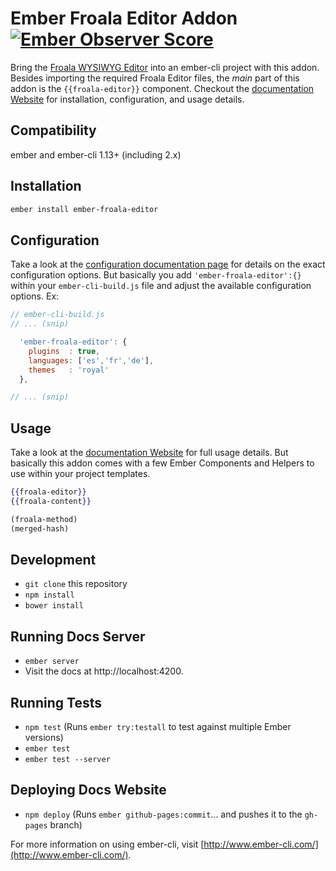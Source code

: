 # Ember Froala Editor Addon [![Ember Observer Score](http://emberobserver.com/badges/ember-froala-editor.svg)](http://emberobserver.com/addons/ember-froala-editor)

Bring the [Froala WYSIWYG Editor](https://www.froala.com/wysiwyg-editor)
into an ember-cli project with this addon. Besides importing the required
Froala Editor files, the _main_ part of this addon is the `{{froala-editor}}`
component. Checkout the [documentation Website](http://panman8201.github.io/ember-froala-editor/)
for installation, configuration, and usage details.

## Compatibility

ember and ember-cli 1.13+ (including 2.x)

## Installation

```bash
ember install ember-froala-editor
```

## Configuration

Take a look at the [configuration documentation page](http://panman8201.github.io/ember-froala-editor/#addon/configuration)
for details on the exact configuration options. But basically you add
`'ember-froala-editor':{}` within your `ember-cli-build.js` file and adjust
the available configuration options. Ex:

```js
// ember-cli-build.js
// ... (snip)

  'ember-froala-editor': {
    plugins  : true,
    languages: ['es','fr','de'],
    themes   : 'royal'
  },

// ... (snip)
```

## Usage

Take a look at the [documentation Website](http://panman8201.github.io/ember-froala-editor/)
for full usage details. But basically this addon comes with a few Ember
Components and Helpers to use within your project templates.

```hbs
{{froala-editor}}
{{froala-content}}
```

```hbs
(froala-method)
(merged-hash)
```

## Development

* `git clone` this repository
* `npm install`
* `bower install`

## Running Docs Server

* `ember server`
* Visit the docs at http://localhost:4200.

## Running Tests

* `npm test` (Runs `ember try:testall` to test against multiple Ember versions)
* `ember test`
* `ember test --server`

## Deploying Docs Website

* `npm deploy` (Runs `ember github-pages:commit`... and pushes it to the `gh-pages` branch)


For more information on using ember-cli, visit [http://www.ember-cli.com/](http://www.ember-cli.com/).
